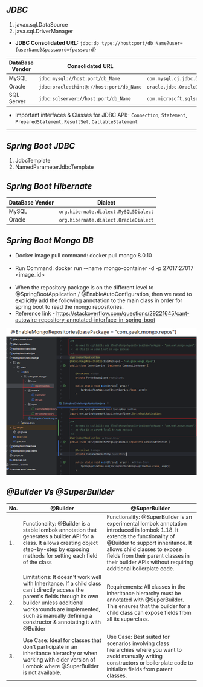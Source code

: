 ## _JDBC_

1. javax.sql.DataSource
2. java.sql.DriverManager

* **JDBC Consolidated URL:** `jdbc:db_type://host:port/db_Name?user={userName}&password={password}`
  
| DataBase Vendor | Consolidated URL                         | driver                                         |
|-----------------|------------------------------------------|------------------------------------------------|
| MySQL           | `jdbc:mysql://host:port/db_Name`         | `com.mysql.cj.jdbc.Driver`                     |
| Oracle          | `jdbc:oracle:thin:@://host:port/db_Name` | `oracle.jdbc.OracleDriver`                     |
| SQL Server      | `jdbc:sqlserver://host:port/db_Name`     | `com.microsoft.sqlserver.jdbc.SQLServerDriver` |

* Important interfaces & Classes for JDBC API:- `Connection`, `Statement`, `PreparedStatement`, `ResultSet`, `CallableStatement`
*******************************************************************************************************************************************************************
## _Spring Boot JDBC_

1. JdbcTemplate
2. NamedParameterJdbcTemplate

## _Spring Boot Hibernate_
| DataBase Vendor | Dialect                               |
|-----------------|---------------------------------------|
| MySQL           | `org.hibernate.dialect.MySQL5Dialect` |
| Oracle          | `org.hibernate.dialect.OracleDialect` |

## _Spring Boot Mongo DB_

* Docker image pull command: docker pull mongo:8.0.10
  <br></br>
* Run Command: docker run --name mongo-container -d -p 27017:27017 <image_id>
  <br></br>
* When the repository package is on the different level to @SpringBootApplication / @EnableAutoConfiguration,
  then we need to explicitly add the following annotation to the main class in order for spring boot to
  read the mongo repositories.
* Reference link - https://stackoverflow.com/questions/29221645/cant-autowire-repository-annotated-interface-in-spring-boot

<p align="center">
  <img width="750" src="snips/img.png" alt="">
  <img width="750" src="snips/img_1.png" alt="">
</p>

## _@Builder Vs @SuperBuilder_
| No. | @Builder                                                                                                                                                                                                                                                    | @SuperBuilder                                                                                                                                                                                                                                                                                         |
|-----|-------------------------------------------------------------------------------------------------------------------------------------------------------------------------------------------------------------------------------------------------------------|-------------------------------------------------------------------------------------------------------------------------------------------------------------------------------------------------------------------------------------------------------------------------------------------------------|
| 1.  | Functionality: @Builder is a stable lombok annotation that generates a builder API for a class. It allows creating object step-by-step by exposing methods for setting each field of the class                                                              | Functionality: @SuperBuilder is an experimental lombok annotation introduced in lombok 1.18. It extends the functionality of @Builder to support inheritance. It allows child classes to expose fields from their parent classes in their builder APIs without requiring additional boilerplate code. |
| 2.  | Limitations: It doesn't work well with Inheritance. If a child class can't directly access the parent's fields through its own builder unless additional workarounds are implemented, such as manually defining a constructor & annotating it with @Builder | Requirements: All classes in the inheritance hierarchy must be annotated with @SuperBuilder. This ensures that the builder for a child class can expose fields from all its superclass.                                                                                                               | 
| 3.  | Use Case: Ideal for classes that don't participate in an inheritance hierarchy or when working with older version of Lombok where @SuperBuilder is not available.                                                                                           | Use Case: Best suited for scenarios involving class hierarchies where you want to avoid manually writing constructors or boilerplate code to initialize fields from parent classes.                                                                                                                   |



